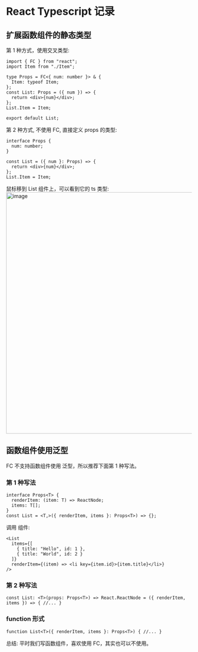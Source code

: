 # React Typescript 记录

## 扩展函数组件的静态类型

第 1 种方式，使用交叉类型:

```tsx
import { FC } from "react";
import Item from "./Item";

type Props = FC<{ num: number }> & {
  Item: typeof Item;
};
const List: Props = ({ num }) => {
  return <div>{num}</div>;
};
List.Item = Item;

export default List;
```

第 2 种方式, 不使用 FC, 直接定义 props 的类型:

```tsx
interface Props {
  num: number;
}

const List = ({ num }: Props) => {
  return <div>{num}</div>;
};
List.Item = Item;
```

鼠标移到 List 组件上，可以看到它的 ts 类型:
<img width="656" alt="image" src="https://github.com/zm8/blog_old/assets/32337542/62044d55-55a2-4186-afc3-bcb1e4d43bf6">

## 函数组件使用泛型

FC 不支持函数组件使用 泛型，所以推荐下面第 1 种写法。

### 第 1 种写法

```tsx
interface Props<T> {
  renderItem: (item: T) => ReactNode;
  items: T[];
}
const List = <T,>({ renderItem, items }: Props<T>) => {};
```

调用 <List /> 组件:

```tsx
<List
  items={[
    { title: "Hello", id: 1 },
    { title: "World", id: 2 }
  ]}
  renderItem={(item) => <li key={item.id}>{item.title}</li>}
/>
```

### 第 2 种写法

```tsx
const List: <T>(props: Props<T>) => React.ReactNode = ({ renderItem, items }) => { //... }
```

### function 形式

```tsx
function List<T>({ renderItem, items }: Props<T>) { //... }
```

总结: 平时我们写函数组件，喜欢使用 FC，其实也可以不使用。
